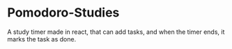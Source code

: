# Pomodoro-Studies
A study timer made in react, that can add tasks, and when the timer ends, it marks the task as done.
